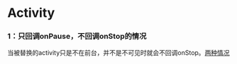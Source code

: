 # Activity

### 1：只回调onPause，不回调onStop的情况

当被替换的activity只是不在前台，并不是不可见时就会不回调onStop。[两种情况](https://www.jianshu.com/p/f51be7f6b9f8)

